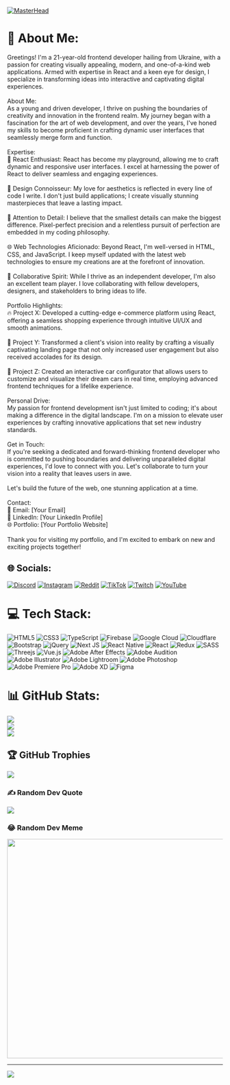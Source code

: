 [![MasterHead](https://static.wikia.nocookie.net/dota2_gamepedia/images/c/c0/Pudge_icon.png/revision/latest/scale-to-width-down/300?cb=20160411211506)](https://jsoneclick.io)
# 💫 About Me:
Greetings! I'm a 21-year-old frontend developer hailing from Ukraine, with a passion for creating visually appealing, modern, and one-of-a-kind web applications. Armed with expertise in React and a keen eye for design, I specialize in transforming ideas into interactive and captivating digital experiences.<br><br>About Me:<br>As a young and driven developer, I thrive on pushing the boundaries of creativity and innovation in the frontend realm. My journey began with a fascination for the art of web development, and over the years, I've honed my skills to become proficient in crafting dynamic user interfaces that seamlessly merge form and function.<br><br>Expertise:<br>🚀 React Enthusiast: React has become my playground, allowing me to craft dynamic and responsive user interfaces. I excel at harnessing the power of React to deliver seamless and engaging experiences.<br><br>🎨 Design Connoisseur: My love for aesthetics is reflected in every line of code I write. I don't just build applications; I create visually stunning masterpieces that leave a lasting impact.<br><br>🎯 Attention to Detail: I believe that the smallest details can make the biggest difference. Pixel-perfect precision and a relentless pursuit of perfection are embedded in my coding philosophy.<br><br>🌐 Web Technologies Aficionado: Beyond React, I'm well-versed in HTML, CSS, and JavaScript. I keep myself updated with the latest web technologies to ensure my creations are at the forefront of innovation.<br><br>🤝 Collaborative Spirit: While I thrive as an independent developer, I'm also an excellent team player. I love collaborating with fellow developers, designers, and stakeholders to bring ideas to life.<br><br>Portfolio Highlights:<br>🔥 Project X: Developed a cutting-edge e-commerce platform using React, offering a seamless shopping experience through intuitive UI/UX and smooth animations.<br><br>🌈 Project Y: Transformed a client's vision into reality by crafting a visually captivating landing page that not only increased user engagement but also received accolades for its design.<br><br>🚗 Project Z: Created an interactive car configurator that allows users to customize and visualize their dream cars in real time, employing advanced frontend techniques for a lifelike experience.<br><br>Personal Drive:<br>My passion for frontend development isn't just limited to coding; it's about making a difference in the digital landscape. I'm on a mission to elevate user experiences by crafting innovative applications that set new industry standards.<br><br>Get in Touch:<br>If you're seeking a dedicated and forward-thinking frontend developer who is committed to pushing boundaries and delivering unparalleled digital experiences, I'd love to connect with you. Let's collaborate to turn your vision into a reality that leaves users in awe.<br><br>Let's build the future of the web, one stunning application at a time.<br><br>Contact:<br>📧 Email: [Your Email]<br>📱 LinkedIn: [Your LinkedIn Profile]<br>🌐 Portfolio: [Your Portfolio Website]<br><br>Thank you for visiting my portfolio, and I'm excited to embark on new and exciting projects together! 


## 🌐 Socials:
[![Discord](https://img.shields.io/badge/Discord-%237289DA.svg?logo=discord&logoColor=white)](https://discord.gg/jsoneclick#1484) [![Instagram](https://img.shields.io/badge/Instagram-%23E4405F.svg?logo=Instagram&logoColor=white)](https://instagram.com/＠jsoneclick) [![Reddit](https://img.shields.io/badge/Reddit-%23FF4500.svg?logo=Reddit&logoColor=white)](https://reddit.com/user/@jsoneclick) [![TikTok](https://img.shields.io/badge/TikTok-%23000000.svg?logo=TikTok&logoColor=white)](https://tiktok.com/@@jsoneclick) [![Twitch](https://img.shields.io/badge/Twitch-%239146FF.svg?logo=Twitch&logoColor=white)](https://twitch.tv/@jsoneclick) [![YouTube](https://img.shields.io/badge/YouTube-%23FF0000.svg?logo=YouTube&logoColor=white)](https://youtube.com/@@jasperturner8558) 

# 💻 Tech Stack:
![HTML5](https://img.shields.io/badge/html5-%23E34F26.svg?style=for-the-badge&logo=html5&logoColor=white) ![CSS3](https://img.shields.io/badge/css3-%231572B6.svg?style=for-the-badge&logo=css3&logoColor=white) ![TypeScript](https://img.shields.io/badge/typescript-%23007ACC.svg?style=for-the-badge&logo=typescript&logoColor=white) ![Firebase](https://img.shields.io/badge/firebase-%23039BE5.svg?style=for-the-badge&logo=firebase) ![Google Cloud](https://img.shields.io/badge/Google%20Cloud-%234285F4.svg?style=for-the-badge&logo=google-cloud&logoColor=white) ![Cloudflare](https://img.shields.io/badge/Cloudflare-F38020?style=for-the-badge&logo=Cloudflare&logoColor=white) ![Bootstrap](https://img.shields.io/badge/bootstrap-%23563D7C.svg?style=for-the-badge&logo=bootstrap&logoColor=white) ![jQuery](https://img.shields.io/badge/jquery-%230769AD.svg?style=for-the-badge&logo=jquery&logoColor=white) ![Next JS](https://img.shields.io/badge/Next-black?style=for-the-badge&logo=next.js&logoColor=white) ![React Native](https://img.shields.io/badge/react_native-%2320232a.svg?style=for-the-badge&logo=react&logoColor=%2361DAFB) ![React](https://img.shields.io/badge/react-%2320232a.svg?style=for-the-badge&logo=react&logoColor=%2361DAFB) ![Redux](https://img.shields.io/badge/redux-%23593d88.svg?style=for-the-badge&logo=redux&logoColor=white) ![SASS](https://img.shields.io/badge/SASS-hotpink.svg?style=for-the-badge&logo=SASS&logoColor=white) ![Threejs](https://img.shields.io/badge/threejs-black?style=for-the-badge&logo=three.js&logoColor=white) ![Vue.js](https://img.shields.io/badge/vuejs-%2335495e.svg?style=for-the-badge&logo=vuedotjs&logoColor=%234FC08D) ![Adobe After Effects](https://img.shields.io/badge/Adobe%20After%20Effects-9999FF.svg?style=for-the-badge&logo=Adobe%20After%20Effects&logoColor=white) ![Adobe Audition](https://img.shields.io/badge/Adobe%20Audition-9999FF.svg?style=for-the-badge&logo=Adobe%20Audition&logoColor=white) ![Adobe Illustrator](https://img.shields.io/badge/adobeillustrator-%23FF9A00.svg?style=for-the-badge&logo=adobeillustrator&logoColor=white) ![Adobe Lightroom](https://img.shields.io/badge/Adobe%20Lightroom-31A8FF.svg?style=for-the-badge&logo=Adobe%20Lightroom&logoColor=white) ![Adobe Photoshop](https://img.shields.io/badge/adobephotoshop-%2331A8FF.svg?style=for-the-badge&logo=adobephotoshop&logoColor=white) ![Adobe Premiere Pro](https://img.shields.io/badge/Adobe%20Premiere%20Pro-9999FF.svg?style=for-the-badge&logo=Adobe%20Premiere%20Pro&logoColor=white) ![Adobe XD](https://img.shields.io/badge/Adobe%20XD-470137?style=for-the-badge&logo=Adobe%20XD&logoColor=#FF61F6) 	![Figma](https://img.shields.io/badge/figma-%23F24E1E.svg?style=for-the-badge&logo=figma&logoColor=white)
# 📊 GitHub Stats:
![](https://github-readme-stats.vercel.app/api?username=jsoneclick&theme=dark&hide_border=true&include_all_commits=false&count_private=false)<br/>
![](https://github-readme-streak-stats.herokuapp.com/?user=jsoneclick&theme=dark&hide_border=true)<br/>
![](https://github-readme-stats.vercel.app/api/top-langs/?username=jsoneclick&theme=dark&hide_border=true&include_all_commits=false&count_private=false&layout=compact)

## 🏆 GitHub Trophies
![](https://github-profile-trophy.vercel.app/?username=jsoneclick&theme=alduin&no-frame=true&no-bg=false&margin-w=4)

### ✍️ Random Dev Quote
![](https://quotes-github-readme.vercel.app/api?type=horizontal&theme=dark)

### 😂 Random Dev Meme
<img src="https://rm.up.railway.app/" width="512px"/>

---
[![](https://visitcount.itsvg.in/api?id=jsoneclick&icon=5&color=12)](https://visitcount.itsvg.in)

<!-- Proudly created with GPRM ( https://gprm.itsvg.in ) -->
